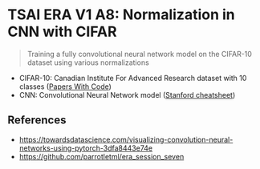 # TSAI ERA V1 A8: Normalization in CNN with CIFAR
> Training a fully convolutional neural network model on the CIFAR-10 dataset using various normalizations
- CIFAR-10: Canadian Institute For Advanced Research dataset with 10 classes ([Papers With Code](https://paperswithcode.com/dataset/cifar-10))
- CNN: Convolutional Neural Network model ([Stanford cheatsheet](https://stanford.edu/~shervine/teaching/cs-230/cheatsheet-convolutional-neural-networks))

## References
- https://towardsdatascience.com/visualizing-convolution-neural-networks-using-pytorch-3dfa8443e74e
- https://github.com/parrotletml/era_session_seven
